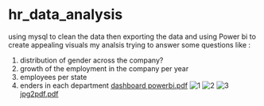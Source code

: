 # hr_data_analysis
using mysql to clean the data then exporting the data and using Power bi to create appealing visuals
my analsis trying to answer some questions like :
1. distribution of gender across the company?
2. growth of the employment in the company per year 
3. employees per state
4. enders in each department 
[dashboard powerbi.pdf](https://github.com/abdellatief00/hr_data_analysis/files/12070634/dashboard.powerbi.pdf)
![1](https://github.com/abdellatief00/hr_data_analysis/assets/54186130/aeb4d84f-c799-4eec-868b-fc8ddc7d90bb)
![2](https://github.com/abdellatief00/hr_data_analysis/assets/54186130/6022d18e-30ef-4376-85c8-519f9f6314d9)
![3](https://github.com/abdellatief00/hr_data_analysis/assets/54186130/83c0b4e9-28f4-4bdf-b1f1-24c6eab33ef9)
[jpg2pdf.pdf](https://github.com/abdellatief00/hr_data_analysis/files/12381289/jpg2pdf.pdf)
